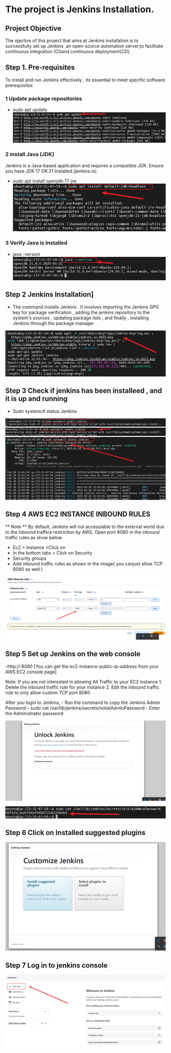 # The project is Jenkins Installation.

## Project Objective 

The ojective of this project that aims at Jenkins installation is to successfully set up Jenkins ,an open-source automation server,to facilitate continuous integration (CI)and continuous deployment(CD).




## Step 1. Pre-requisites
              
To install and run Jenkins effectively , its essential to meet specific software prerequisites

### 1 Update package repositories
 - sudo apt update 
 ![sudo](./img/1.%20sudo%20apt%20%20update.png)

### 2 install Java (JDK)

Jenkins is a Java-based application and requires a compatible JDK.
Ensure you have JDK 17 OR 21 Installed.(jenkins.io)

- sudo apt install openjdk-17-jre
![sudo](./img/2.%20install%20java.png)

### 3  Verify Java is Installed 

- java -version
![sudo](./img/3.%20java.png)

## Step 2 Jenkins Installation]
 - The command installs Jenkins . It involves importing the Jenkins GPG key for package verification , adding the jenkins repository to the system's sources , updating package lists , and finally , installing Jenkins through the package manager

![sudo](./img/4.%20jenkins%20installation.png)



## Step 3 Check if jenkins has been installeed , and it is up and running 
- Sudo systemctl status Jenkins

![sudo](./img/5.%20sudo%20systemctl%20enable%20jenkins.png)
![sudo](./img/6.%20sudo%20systemctl%20start%20jenkins.png)
![sudo](./img/7%20.%20sudo%20systemctl%20status%20jenkins.png)

## Step 4 AWS EC2 INSTANCE INBOUND RULES

 ** Note ** By default, Jenkins will not accessiable to the external world due to the inbound traffice restriction by AWS. Open port 8080 in the inbound traffic rules as show below.

- Ec2 > Instance >Click on 
- In the bottom tabs > Click on Security
- Security groups
- Add inbound traffic rules as shown in the image( you canjust allow TCP 8080 as well )


![sudo](./img/8.%20edit%20inbound%20rules.png)

## Step 5 Set up Jenkins on the web console

-http://:8080 [You can get the ec2-instance-public-ip-address from your AWS EC2 console page]

Note: If you are not interested in allowing All Traffic to your EC2 instance 1. Delete the inbound traffic rule for your instance 2. Edit the inbound traffic rule to only allow custom TCP port 8080

After you login to Jenkins, - Run the command to copy the Jenkins Admin Password - sudo cat /var/lib/jenkins/secrets/initialAdminPassword - Enter the Administrator password

![sudo](./img/9.%20unlock%20jenkins.png)

![sudo](./img/10%20.%20cat%20password.png)

## Step 6  Click on Installed suggested plugins

![sudo](./img/11.%20customize%20jenkins.png)




## Step 7 Log in to jenkins console

![sudo](./img/13%20.%20new%20item.png)











